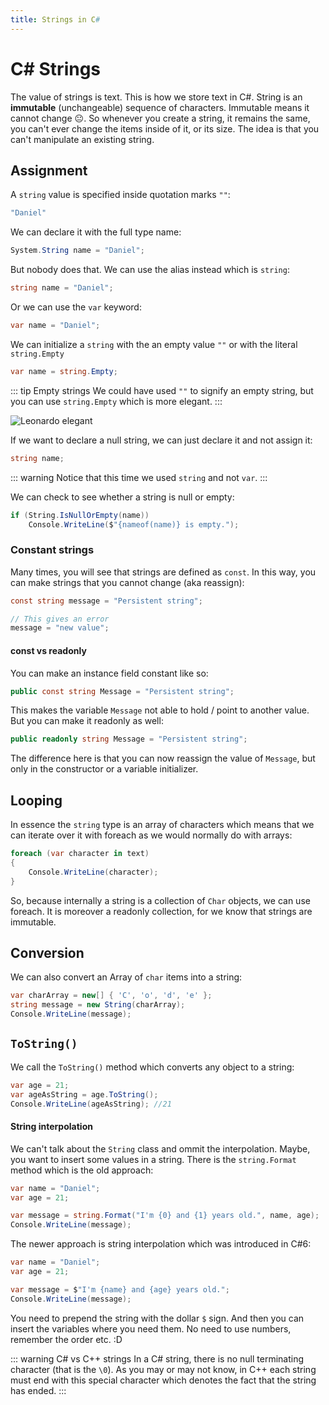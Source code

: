 ```yaml
--- 
title: Strings in C#
---
```


# C# Strings

The value of strings is text. This is how we store text in C#.
String is an **immutable** (unchangeable) sequence of characters. Immutable means it cannot change :neutral_face:. So whenever you create a string, it remains the same, you can't ever change the items inside of it, or its size. The idea is that you can't manipulate an existing string.


## Assignment
A `string` value is specified inside quotation marks `""`:
``` csharp
"Daniel"
```

We can declare it with the full type name:
``` csharp
System.String name = "Daniel";
```

But nobody does that. We can use the alias instead which is `string`:
``` csharp
string name = "Daniel";
```
Or we can use the `var` keyword:

``` csharp
var name = "Daniel";
```

We can initialize a `string` with the an empty value `""` or with the literal `string.Empty`
``` csharp
var name = string.Empty;
```

::: tip Empty strings
We could have used `""` to signify an empty string, but you can use `string.Empty` which is more elegant.
:::

![Leonardo elegant](https://media.giphy.com/media/KHgcyO0kirKTK/giphy.gif)


If we want to declare a null string, we can just declare it and not assign it:
``` csharp
string name;
```

::: warning
Notice that this time we used `string` and not `var`.
:::


We can check to see whether a string is null or empty:
``` csharp
if (String.IsNullOrEmpty(name))
    Console.WriteLine($"{nameof(name)} is empty.");
```




### Constant strings
Many times, you will see that strings are defined as `const`. In this way, you can make strings that you cannot change (aka reassign):

``` csharp
const string message = "Persistent string";

// This gives an error
message = "new value";
```

#### const vs readonly
You can make an instance field constant like so:
``` csharp
public const string Message = "Persistent string";
```
This makes the variable `Message` not able to hold / point to another value. But you can make it readonly as well:
``` csharp
public readonly string Message = "Persistent string";
```
The difference here is that you can now reassign the value of `Message`, but only in the constructor or a variable initializer.


## Looping
In essence the `string` type is an array of characters which means that we can iterate over it with foreach as we would normally do with arrays:
``` csharp
foreach (var character in text)
{
    Console.WriteLine(character);
}
```

So, because internally a string is a collection of `Char` objects, we can use foreach. It is moreover a readonly collection, for we know that strings are immutable.


## Conversion
We can also convert an Array of `char` items into a string:
``` csharp
var charArray = new[] { 'C', 'o', 'd', 'e' };
string message = new String(charArray);
Console.WriteLine(message);
```

## `ToString()`

We call the `ToString()` method which converts any object to a string:
``` csharp
var age = 21;
var ageAsString = age.ToString();
Console.WriteLine(ageAsString); //21
```



#### String interpolation
We can't talk about the `String` class and ommit the interpolation. Maybe, you want to insert some values in a string. There is the `string.Format` method which is the old approach:

``` csharp
var name = "Daniel";
var age = 21;

var message = string.Format("I'm {0} and {1} years old.", name, age);
Console.WriteLine(message);
```

The newer approach is string interpolation which was introduced in C#6:
``` csharp
var name = "Daniel";
var age = 21;

var message = $"I'm {name} and {age} years old."; 
Console.WriteLine(message);
```

You need to prepend the string with the dollar `$` sign. And then you can insert the variables where you need them. No need to use numbers, remember the order etc. :D


::: warning C# vs C++ strings
In a C# string, there is no null terminating character (that is the `\0`). As you may or may not know, in C++ each string must end with this special character which denotes the fact that the string has ended.
:::


